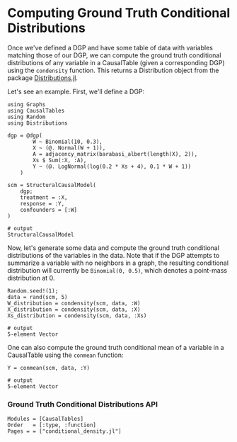 # Computing Ground Truth Conditional Distributions

Once we've defined a DGP and have some table of data with variables matching those of our DGP, we can compute the ground truth conditional distributions of any variable in a CausalTable (given a corresponding DGP) using the `condensity` function. This returns a Distribution object from the package [Distributions.jl](https://juliastats.org/Distributions.jl/stable/).

Let's see an example. First, we'll define a DGP:

```jldoctest truthtest; output = false, filter = r"(?<=.{21}).*"s
using Graphs
using CausalTables
using Random
using Distributions

dgp = @dgp(
        W ~ Binomial(10, 0.3),
        X ~ (@. Normal(W + 1)),
        A = adjacency_matrix(barabasi_albert(length(X), 2)),
        Xs $ Sum(:X, :A),
        Y ~ (@. LogNormal(log(0.2 * Xs + 4), 0.1 * W + 1))
    )

scm = StructuralCausalModel(
    dgp;
    treatment = :X,
    response = :Y,
    confounders = [:W]
)

# output
StructuralCausalModel
```

Now, let's generate some data and compute the ground truth conditional distributions of the variables in the data. Note that if the DGP attempts to summarize a variable with no neighbors in a graph, the resulting conditional distribution will currently be `Binomial(0, 0.5)`, which denotes a point-mass distribution at 0.

```jldoctest truthtest; output = false, filter = r"(?<=.{16}).*"s
Random.seed!(1);
data = rand(scm, 5)
W_distribution = condensity(scm, data, :W)
X_distribution = condensity(scm, data, :X)
Xs_distribution = condensity(scm, data, :Xs)

# output
5-element Vector
```

One can also compute the ground truth conditional mean of a variable in a CausalTable using the `conmean` function:

```jldoctest truthtest; output = false, filter = r"(?<=.{16}).*"s
Y = conmean(scm, data, :Y)

# output
5-element Vector
```

### Ground Truth Conditional Distributions API

```@autodocs
Modules = [CausalTables]
Order   = [:type, :function]
Pages = = ["conditional_density.jl"]
```